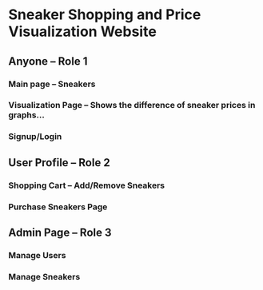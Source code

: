 # Sneaker Shopping and Price Visualization Website

##	Anyone – Role 1
### Main page – Sneakers
### Visualization Page – Shows the difference of sneaker prices in graphs…
### Signup/Login
## User Profile – Role 2
### Shopping Cart – Add/Remove Sneakers
### Purchase Sneakers Page
## Admin Page – Role 3
### Manage Users
### Manage Sneakers
